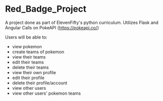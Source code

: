 # Red_Badge_Project

A project done as part of ElevenFifty's python curriculum.
Utilizes Flask and Angular
Calls on PokeAPI (https://pokeapi.co/)

Users will be able to:
  - view pokemon
  - create teams of pokemon
  - view their teams
  - edit their teams
  - delete their teams
  - view their own profile
  - edit their profile
  - delete their profile/account
  - view other users
  - view other users' pokemon teams
